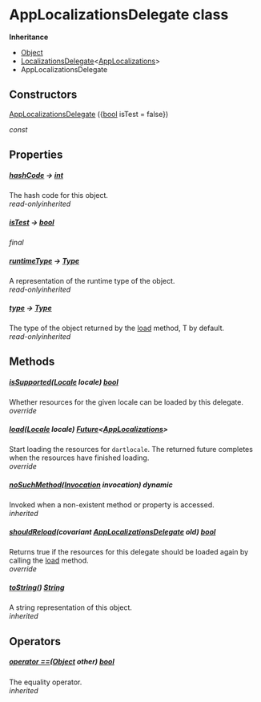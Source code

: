 


# AppLocalizationsDelegate class












**Inheritance**

- [Object](https://api.flutter.dev/flutter/dart-core/Object-class.html)
- [LocalizationsDelegate](https://api.flutter.dev/flutter/widgets/LocalizationsDelegate-class.html)&lt;[AppLocalizations](../utils_app_localization/AppLocalizations-class.md)>
- AppLocalizationsDelegate








## Constructors

[AppLocalizationsDelegate](../utils_app_localization/AppLocalizationsDelegate/AppLocalizationsDelegate.md) (\{[bool](https://api.flutter.dev/flutter/dart-core/bool-class.html) isTest = false\})

  _const_ 


## Properties

##### [hashCode](https://api.flutter.dev/flutter/dart-core/Object/hashCode.html) &#8594; [int](https://api.flutter.dev/flutter/dart-core/int-class.html)



The hash code for this object.  
_<span class="feature">read-only</span><span class="feature">inherited</span>_



##### [isTest](../utils_app_localization/AppLocalizationsDelegate/isTest.md) &#8594; [bool](https://api.flutter.dev/flutter/dart-core/bool-class.html)



  
_<span class="feature">final</span>_



##### [runtimeType](https://api.flutter.dev/flutter/dart-core/Object/runtimeType.html) &#8594; [Type](https://api.flutter.dev/flutter/dart-core/Type-class.html)



A representation of the runtime type of the object.  
_<span class="feature">read-only</span><span class="feature">inherited</span>_



##### [type](https://api.flutter.dev/flutter/widgets/LocalizationsDelegate/type.html) &#8594; [Type](https://api.flutter.dev/flutter/dart-core/Type-class.html)



The type of the object returned by the <a href="../utils_app_localization/AppLocalizationsDelegate/load.md">load</a> method, T by default.  
_<span class="feature">read-only</span><span class="feature">inherited</span>_





## Methods

##### [isSupported](../utils_app_localization/AppLocalizationsDelegate/isSupported.md)([Locale](https://api.flutter.dev/flutter/dart-ui/Locale-class.html) locale) [bool](https://api.flutter.dev/flutter/dart-core/bool-class.html)



Whether resources for the given locale can be loaded by this delegate.  
_<span class="feature">override</span>_



##### [load](../utils_app_localization/AppLocalizationsDelegate/load.md)([Locale](https://api.flutter.dev/flutter/dart-ui/Locale-class.html) locale) [Future](https://api.flutter.dev/flutter/dart-async/Future-class.html)&lt;[AppLocalizations](../utils_app_localization/AppLocalizations-class.md)>



Start loading the resources for ```dartlocale```. The returned future completes
when the resources have finished loading.  
_<span class="feature">override</span>_



##### [noSuchMethod](https://api.flutter.dev/flutter/dart-core/Object/noSuchMethod.html)([Invocation](https://api.flutter.dev/flutter/dart-core/Invocation-class.html) invocation) dynamic



Invoked when a non-existent method or property is accessed.  
_<span class="feature">inherited</span>_



##### [shouldReload](../utils_app_localization/AppLocalizationsDelegate/shouldReload.md)(covariant [AppLocalizationsDelegate](../utils_app_localization/AppLocalizationsDelegate-class.md) old) [bool](https://api.flutter.dev/flutter/dart-core/bool-class.html)



Returns true if the resources for this delegate should be loaded
again by calling the <a href="../utils_app_localization/AppLocalizationsDelegate/load.md">load</a> method.  
_<span class="feature">override</span>_



##### [toString](https://api.flutter.dev/flutter/widgets/LocalizationsDelegate/toString.html)() [String](https://api.flutter.dev/flutter/dart-core/String-class.html)



A string representation of this object.  
_<span class="feature">inherited</span>_





## Operators

##### [operator ==](https://api.flutter.dev/flutter/dart-core/Object/operator_equals.html)([Object](https://api.flutter.dev/flutter/dart-core/Object-class.html) other) [bool](https://api.flutter.dev/flutter/dart-core/bool-class.html)



The equality operator.  
_<span class="feature">inherited</span>_















